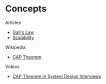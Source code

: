 # Concepts

Articles
- [Gall's Law](http://principles-wiki.net/principles:gall_s_law)  
- [Scalability](https://blog.algomaster.io/p/scalability)  

Wikipedia
- [CAP Theorem](https://en.wikipedia.org/wiki/CAP_theorem)  

Videos
- [CAP Theorem in System Design Interviews](http://youtube.com/watch?v=VdrEq0cODu4)  